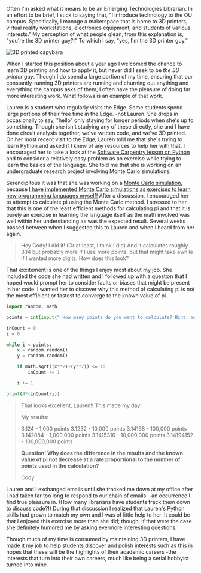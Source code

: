 Often I'm asked what it means to be an Emerging Technologies Librarian.  In an effort to be brief, I stick to saying that, "I introduce technology to the OU campus. Specifically, I manage a makerspace that is home to 3D printers, virtual reality workstations, electronics equipment, and students of various interests." My perception of what people glean, from this explanation is, "you're the 3D printer guy?!" To which I say, "yes, I'm the 3D printer guy."

![[3D printed](https://www.thingiverse.com/thing:182089) [capybara](https://en.wikipedia.org/wiki/Capybara)](http://codytaylor.cc/opti/capybara.jpg)

When I started this position about a year ago I welcomed the chance to learn 3D printing and how to apply it, but never did I seek to be *the 3D printer guy*. Though I do spend a large portion of my time, ensuring that our constantly-running 3D printers are running and churning out anything and everything the campus asks of them, I often have the pleasure of doing far more interesting work. What follows is an example of that work.

Lauren is a student who regularly visits the Edge. Some students spend large portions of their free time in the Edge. -not Lauren.  She drops in occasionally to say, "hello" only staying for longer periods when she's up to something.  Though she isn't studying any of these directly, she and I have done circuit analysis together, we've written code, and we've 3D printed.  On her most recent visit to the Edge, Lauren told me that she's trying to learn Python and asked if I knew of any resources to help her with that. I encouraged her to take a look at the [Software Carpentry lesson on Python](http://swcarpentry.github.io/python-novice-inflammation/) and to consider a relatively easy problem as an exercise while trying to learn the basics of the language. She told me that she is working on an undergraduate research project involving Monte Carlo simulations.

Serendipitous it was that she was working on a [Monte Carlo simulation](https://en.wikipedia.org/wiki/Monte_Carlo_method), because [I have implemented Monte Carlo simulations as exercises to learn new programming languages myself!](http://codytaylor.cc/pages/20141010_Pi_Calculation_Via_Monte_Carlo_Simulation.html) After a discussion, I encouraged her to attempt to calculate pi using the Monte Carlo method. I stressed to her that this is one of the least efficient methods for calculating pi and that it is purely an exercise in learning the language itself as the math involved was well within her understanding as was the expected result. Several weeks passed between when I suggested this to Lauren and when I heard from her again.

> Hey Cody!
> I did it! (Or at least, I think I did) And it calculates roughly 3.14 but probably more if I use more points, but that might take awhile if I wanted more digits.
> How does this look?

That excitement is one of the things I enjoy most about my job. She included the code she had written and I followed up with a question that I hoped would prompt her to consider faults or biases that might be present in her code. I wanted her to discover why this method of calculating pi is not the most efficient or fastest to converge to the known value of pi.

```python
import random, math

points = int(input(" How many points do you want to calculate? Hint: more points = more pie:" + "\n> " ))

inCount = 0
i = 0

while i < points:
    x = random.random()
    y = random.random()

    if math.sqrt((x**2)+(y**2)) <= 1:
        inCount += 1

    i += 1

print(4*(inCount/i))
```

> That looks excellent, Lauren!!  This made my day!
>
> My results:
>
> 3.124           - 1,000 points
> 3.1232         - 10,000 points
> 3.14168       - 100,000 points
> 3.142084     - 1,000,000 points
> 3.1415316   - 10,000,000 points
> 3.14194152 - 100,000,000 points
>
> **Question!  Why does the difference in the results and the known value of pi not decrease at a rate proportional to the number of points used in the calculation?**
>
> Cody

Lauren and I exchanged emails until she tracked me down at my office after I had taken far too long to respond to our chain of emails. -an occurrence I find true pleasure in. (How many librarians have students track them down to discuss code?!) During that discussion I realized that Lauren's Python skills had grown to match my own and I was of little help to her. It could be that I enjoyed this exercise more than she did; though, if that were the case she definitely humored me by asking evermore interesting questions.  

Though much of my time is consumed by maintaining 3D printers, I have made it my job to help students discover and polish interests such as this in hopes that these will be the highlights of their academic careers -the interests that turn into their own careers, much like being a serial hobbyist turned into mine.
